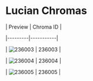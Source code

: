 # Lucian Chromas


| Preview | Chroma ID |

|---------|-----------|

| ![236003](https://raw.communitydragon.org/latest/plugins/rcp-be-lol-game-data/global/default/v1/champion-chroma-images/236/236003.png) | 236003 |

| ![236004](https://raw.communitydragon.org/latest/plugins/rcp-be-lol-game-data/global/default/v1/champion-chroma-images/236/236004.png) | 236004 |

| ![236005](https://raw.communitydragon.org/latest/plugins/rcp-be-lol-game-data/global/default/v1/champion-chroma-images/236/236005.png) | 236005 |